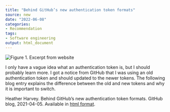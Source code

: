 ```yaml
---
title: "Behind GitHub’s new authentication token formats"
source: new
date: "2022-06-08"
categories:
- Recommendation
tags:
- Software engineering
output: html_document
---
```


![Figure 1. Excerpt from website](http://www.pmean.com/new-images/22/authentication-tokens-01.png)

<div class="notes">

I only have a vague idea what an authentication token is, but I should probably learn more. I got a notice from GitHub that I was using an old authentication token and should updated to the newer tokens. The following blog entry explains the difference between the old and new tokens and why it is important to switch.

Heather Harvey. Behind GitHub’s new authentication token formats. GitHub blog, 2021-04-05. Available in [html format][git1].

[git1]: https://github.blog/2021-04-05-behind-githubs-new-authentication-token-formats/

</div>
